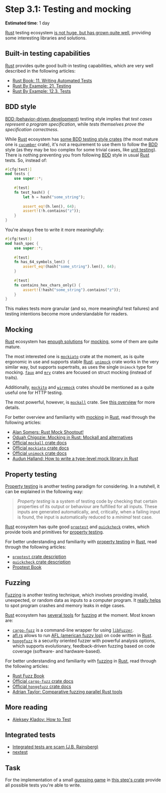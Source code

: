 Step 3.1: Testing and mocking
=============================

__Estimated time__: 1 day

[Rust] testing ecosystem [is not huge, but has grown quite well][1], providing some interesting libraries and solutions.




## Built-in testing capabilities

[Rust] provides quite good built-in testing capabilities, which are very well described in the following articles:
- [Rust Book: 11. Writing Automated Tests][2]
- [Rust By Example: 21. Testing][3]
- [Rust By Example: 12.3. Tests][4]




## BDD style

[BDD (behavior-driven development)][BDD] testing style implies that _test cases represent a program specification_, while _tests themselves prove the specification correctness_.

While [Rust] ecosystem has [some BDD testing style crates][11] (the most mature one is [`cucumber`] crate), it's not a requirement to use them to follow the [BDD] style (as they may be too complex for some trivial cases, like [unit testing][12]). There is nothing preventing you from following [BDD] style in usual [Rust] tests. So, instead of:
```rust
#[cfg(test)]
mod tests {
    use super::*;
    
    #[test]
    fn test_hash() {
        let h = hash("some_string");
        
        assert_eq!(h.len(), 64);
        assert!(!h.contains("z"));
    }
}
```
You're always free to write it more meaningfully:
```rust
#[cfg(test)]
mod hash_spec {
    use super::*;
    
    #[test]
    fn has_64_symbols_len() {
        assert_eq!(hash("some_string").len(), 64);
    }
    
    #[test]
    fn contains_hex_chars_only() {
        assert!(!hash("some_string").contains("z"));
    }
}
```
This makes tests more granular (and so, more meaningful test failures) and testing intentions become more understandable for readers.




## Mocking

[Rust] ecosystem has [enough solutions][1] for [mocking][41], some of them are quite mature.

The most interested one is [`mockiato`] crate at the moment, as is quite ergonomic in use and supports stable [Rust]. [`unimock`] crate works in the very similar way, but supports supertraits, as uses the single `Unimock` type for mocking. [`faux`] and [`mry`] crates are focused on struct mocking (instead of traits).

Additionally, [`mockito`] and [`wiremock`] crates should be mentioned as a quite useful one for HTTP testing.

The most powerful, however, is [`mockall`] crate. See [this overview][43] for more details.

For better overview and familiarity with [mocking][41] in [Rust], read through the following articles:
- [Alan Somers: Rust Mock Shootout!][43]
- [Oduah Chigozie: Mocking in Rust: Mockall and alternatives][45]
- [Official `mockall` crate docs][`mockall`]
- [Official `mockiato` crate docs][`mockiato`]
- [Official `unimock` crate docs][`unimock`]
- [Audun Halland: How to write a type-level mock library in Rust][44]




## Property testing

[Property testing][21] is another testing paradigm for considering. In a nutshell, it can be explained in the following way:

> _Property testing_ is a system of testing code by checking that certain properties of its output or behaviour are fulfilled for all inputs. These inputs are generated automatically, and, critically, when a failing input is found, the input is automatically reduced to a _minimal_ test case.

[Rust] ecosystem has quite good [`proptest`] and [`quickcheck`] crates, which provide tools and primitives for [property testing][21].

For better understanding and familiarity with [property testing][21] in [Rust], read through the following articles:
- [`proptest` crate description][`proptest`]
- [`quickcheck` crate description][`quickcheck`]
- [Proptest Book][22]




## Fuzzing

[Fuzzing][31] is another testing technique, which involves providing invalid, unexpected, or random data as inputs to a computer program. It [really helps][32] to spot program crashes and memory leaks in edge cases.

[Rust] ecosystem has [several tools][33] for [fuzzing][31] at the moment. Most known are:
- [`cargo-fuzz`] is a command-line wrapper for using [`libFuzzer`].
- [afl.rs] allows to run [AFL (american fuzzy lop)][AFL] on code written in [Rust].
- [`honggfuzz`] is a security oriented fuzzer with powerful analysis options, which supports evolutionary, feedback-driven fuzzing based on code coverage (software- and hardware-based).

For better understanding and familiarity with [fuzzing][31] in [Rust], read through the following articles:
- [Rust Fuzz Book][34]
- [Official `cargo-fuzz` crate docs][`cargo-fuzz`]
- [Official `honggfuzz` crate docs][`honggfuzz`]
- [Adrian Taylor: Comparative fuzzing parallel Rust tools][35]




## More reading

- [Aleksey Kladov: How to Test][63]


## Integrated tests

- [Integrated tests are scam (J.B. Rainsberg)][61]
- [nextest][62]


## Task

For the implementation of a small [guessing game][51] in [this step's crate](src/main.rs) provide all possible tests you're able to write.




[`cargo-fuzz`]: https://docs.rs/cargo-fuzz
[`cucumber`]: https://docs.rs/cucumber
[`faux`]: https://docs.rs/faux
[`honggfuzz`]: https://docs.rs/honggfuzz
[`libFuzzer`]: https://llvm.org/docs/LibFuzzer.html
[`mockall`]: https://docs.rs/mockall
[`mockiato`]: https://docs.rs/mockiato
[`mockito`]: https://docs.rs/mockito
[`mry`]: https://docs.rs/mry
[`proptest`]: https://docs.rs/proptest
[`quickcheck`]: https://docs.rs/quickcheck
[`unimock`]: https://docs.rs/unimock
[`wiremock`]: https://docs.rs/wiremock
[AFL]: http://lcamtuf.coredump.cx/afl
[afl.rs]: https://github.com/rust-fuzz/afl.rs
[BDD]: https://en.wikipedia.org/wiki/Behavior-driven_development
[Rust]: https://www.rust-lang.org

[1]: https://github.com/rust-unofficial/awesome-rust#testing
[2]: https://doc.rust-lang.org/book/ch11-00-testing.html
[3]: https://doc.rust-lang.org/rust-by-example/testing.html
[4]: https://doc.rust-lang.org/rust-by-example/cargo/test.html
[11]: https://crates.io/search?q=bdd
[12]: https://en.wikipedia.org/wiki/Unit_testing
[21]: https://en.wikipedia.org/wiki/Property_testing
[22]: https://altsysrq.github.io/proptest-book/intro.html
[31]: https://en.wikipedia.org/wiki/Fuzzing
[32]: https://github.com/rust-fuzz/trophy-case
[33]: https://crates.io/search?q=fuzzing
[34]: https://rust-fuzz.github.io/book/cargo-fuzz.html
[35]: https://medium.com/@adetaylor/comparative-fuzzing-parallel-rust-tools-fac5ce9c9c2d
[41]: https://en.wikipedia.org/wiki/Mock_object
[43]: https://asomers.github.io/mock_shootout
[44]: https://audunhalland.github.io/blog/how-to-write-a-type-level-mock-library-in-rust
[45]: https://blog.logrocket.com/mocking-rust-mockall-alternatives
[51]: https://doc.rust-lang.org/book/ch02-00-guessing-game-tutorial.html
[61]: https://www.youtube.com/watch?v=VDfX44fZoMc
[62]: https://nexte.st/
[63]: https://matklad.github.io/2021/05/31/how-to-test.html
